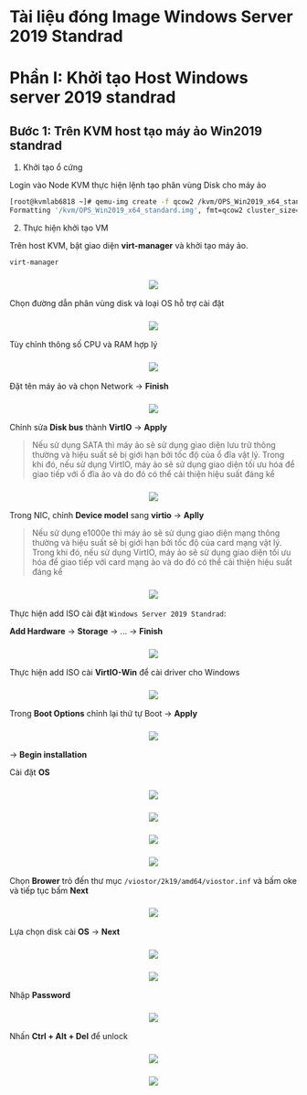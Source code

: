 # **Tài liệu đóng Image Windows Server 2019 Standrad**

# **Phần I: Khởi tạo Host Windows server 2019 standrad**

## Bước 1: Trên KVM host tạo máy ảo Win2019 standrad

1. Khởi tạo ổ cứng

Login vào Node KVM thực hiện lệnh tạo phân vùng Disk cho máy ảo
```sh
[root@kvmlab6818 ~]# qemu-img create -f qcow2 /kvm/OPS_Win2019_x64_standard.img 25G
Formatting '/kvm/OPS_Win2019_x64_standard.img', fmt=qcow2 cluster_size=65536 extended_l2=off compression_type=zlib size=26843545600 lazy_refcounts=off refcount_bits=16
```
2. Thực hiện khởi tạo VM

Trên host KVM, bật giao diện **virt-manager** và khởi tạo máy ảo.

```sh
virt-manager
```
<h3 align="center"><img src = "../Windows/Images/win2k19_1.png"></h3>

Chọn đường dẫn phân vùng disk và loại OS hỗ trợ cài đặt

<h3 align="center"><img src = "../Windows/Images/win2k19_2.png"></h3>

Tùy chỉnh thông số CPU và RAM hợp lý

<h3 align="center"><img src = "../Windows/Images/win2k19_3.png"></h3>

Đặt tên máy ảo và chọn Network -> **Finish**

<h3 align="center"><img src = "../Windows/Images/win2k19_4.png"></h3>

Chỉnh sửa **Disk bus** thành **VirtIO** -> **Apply**

> Nếu sử dụng SATA thì máy ảo sẽ sử dụng giao diện lưu trữ thông thường và hiệu suất sẽ bị giới hạn bởi tốc độ của ổ đĩa vật lý. Trong khi đó, nếu sử dụng VirtIO, máy ảo sẽ sử dụng giao diện tối ưu hóa để giao tiếp với ổ đĩa ảo và do đó có thể cải thiện hiệu suất đáng kể

<h3 align="center"><img src = "../Windows/Images/win2k19_5.png"></h3>

Trong NIC, chỉnh **Device model** sang **virtio** -> **Aplly**

> Nếu sử dụng e1000e thì máy ảo sẽ sử dụng giao diện mạng thông thường và hiệu suất sẽ bị giới hạn bởi tốc độ của card mạng vật lý. Trong khi đó, nếu sử dụng VirtIO, máy ảo sẽ sử dụng giao diện tối ưu hóa để giao tiếp với card mạng ảo và do đó có thể cải thiện hiệu suất đáng kể

<h3 align="center"><img src = "../Windows/Images/win2k19_6.png"></h3>

Thực hiện add ISO cài đặt `Windows Server 2019 Standrad`:

**Add Hardware** -> **Storage** -> ... -> **Finish**

<h3 align="center"><img src = "../Windows/Images/win2k19_7.png"></h3>

Thực hiện add ISO cài **VirtIO-Win** để cài driver cho Windows

<h3 align="center"><img src = "../Windows/Images/win2k19_8.png"></h3>

Trong **Boot Options** chỉnh lại thứ tự Boot -> **Apply** 

<h3 align="center"><img src = "../Windows/Images/win2k19_9.png"></h3>

-> **Begin installation**

Cài đặt **OS**

<h3 align="center"><img src = "../Windows/Images/win2k19_10.png"></h3>
<h3 align="center"><img src = "../Windows/Images/win2k19_11.png"></h3>
<h3 align="center"><img src = "../Windows/Images/win2k19_12.png"></h3>
<h3 align="center"><img src = "../Windows/Images/win2k19_13.png"></h3>

Chọn **Brower** trỏ đến thư mục `/viostor/2k19/amd64/viostor.inf` và bấm oke và tiếp tục bấm **Next**

<h3 align="center"><img src = "../Windows/Images/win2k19_14.png"></h3>

Lựa chọn disk cài **OS** -> **Next**

<h3 align="center"><img src = "../Windows/Images/win2k19_15.png"></h3>

<h3 align="center"><img src = "../Windows/Images/win2k19_16.png"></h3>

Nhập **Password** 

<h3 align="center"><img src = "../Windows/Images/win2k19_17.png"></h3>

Nhấn **Ctrl + Alt + Del** để unlock

<h3 align="center"><img src = "../Windows/Images/win2k19_18.png"></h3>

<h3 align="center"><img src = "../Windows/Images/win2k19_19.png"></h3>

